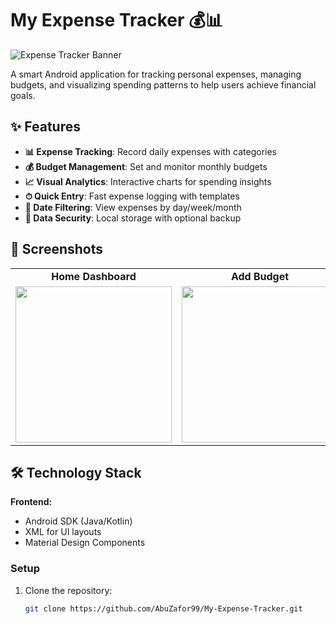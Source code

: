 # My Expense Tracker 💰📊

![Expense Tracker Banner](https://drive.google.com/thumbnail?id=1HspG4VB2pe88noj9mJkmtqFPgCiNca_c&sz=w200)

A smart Android application for tracking personal expenses, managing budgets, and visualizing spending patterns to help users achieve financial goals.

## ✨ Features

- **📊 Expense Tracking**: Record daily expenses with categories
- **💰 Budget Management**: Set and monitor monthly budgets
- **📈 Visual Analytics**: Interactive charts for spending insights
- **⏱ Quick Entry**: Fast expense logging with templates
- **📅 Date Filtering**: View expenses by day/week/month
- **🔐 Data Security**: Local storage with optional backup

## 📸 Screenshots

<div align="center">
  <table>
    <tr>
      <td align="center"><b>Home Dashboard</b></td>
      <td align="center"><b>Add Budget</b></td>
      <td align="center"><b>Add Expense</b></td>
    </tr>
    <tr>
      <td><a href="https://drive.google.com/file/d/1HspG4VB2pe88noj9mJkmtqFPgCiNca_c/view"><img src="https://drive.google.com/thumbnail?id=1HspG4VB2pe88noj9mJkmtqFPgCiNca_c" width="250"></a></td>
      <td><a href="https://drive.google.com/file/d/13T2Nw_JviqMt0oVpAG0sO8NxKKRZ_otn/view"><img src="https://drive.google.com/thumbnail?id=13T2Nw_JviqMt0oVpAG0sO8NxKKRZ_otn" width="250"></a></td>
      <td><a href="https://drive.google.com/file/d/1c0CZP73abBeBQywy7gilEfWDB1ri3Ws1/view"><img src="https://drive.google.com/thumbnail?id=1c0CZP73abBeBQywy7gilEfWDB1ri3Ws1" width="250"></a></td>
    </tr>
  </table>
</div>

## 🛠 Technology Stack

**Frontend:**
- Android SDK (Java/Kotlin)
- XML for UI layouts
- Material Design Components



### Setup
1. Clone the repository:
   ```bash
   git clone https://github.com/AbuZafor99/My-Expense-Tracker.git

